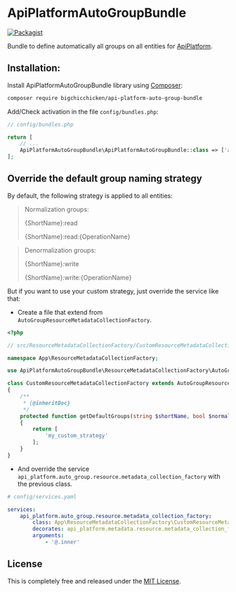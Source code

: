 # ApiPlatformAutoGroupBundle

[![Packagist](https://img.shields.io/packagist/v/bigchicchicken/api-platform-auto-group-bundle?style=plastic.svg)](https://packagist.org/packages/bigchicchicken/api-platform-auto-group-bundle)

Bundle to define automatically all groups on all entities for [ApiPlatform](https://api-platform.com/).

## Installation:

Install ApiPlatformAutoGroupBundle library using [Composer](https://getcomposer.org/):

```bash
composer require bigchicchicken/api-platform-auto-group-bundle
```

Add/Check activation in the file `config/bundles.php`:

```php
// config/bundles.php

return [
    // ...
    ApiPlatformAutoGroupBundle\ApiPlatformAutoGroupBundle::class => ['all' => true],
];

```

## Override the default group naming strategy

By default, the following strategy is applied to all entities:

>Normalization groups:
>
>{ShortName}:read
> 
>{ShortName}:read:{OperationName}

>Denormalization groups:
> 
>{ShortName}:write
> 
>{ShortName}:write:{OperationName}

But if you want to use your custom strategy, just override the service like that:

- Create a file that extend from `AutoGroupResourceMetadataCollectionFactory`.

```php
<?php

// src/ResourceMetadataCollectionFactory/CustomResourceMetadataCollectionFactory.php

namespace App\ResourceMetadataCollectionFactory;

use ApiPlatformAutoGroupBundle\ResourceMetadataCollectionFactory\AutoGroupResourceMetadataCollectionFactory;

class CustomResourceMetadataCollectionFactory extends AutoGroupResourceMetadataCollectionFactory
{
    /**
     * {@inheritDoc}
     */
    protected function getDefaultGroups(string $shortName, bool $normalization, string $operationName): array
    {
        return [
            'my_custom_strategy'
        ];
    }
}
```

- And override the service `api_platform.auto_group.resource.metadata_collection_factory` with the previous class.

```yaml
# config/services.yaml

services:
    api_platform.auto_group.resource.metadata_collection_factory:
        class: App\ResourceMetadataCollectionFactory\CustomResourceMetadataCollectionFactory
        decorates: api_platform.metadata.resource.metadata_collection_factory
        arguments:
            - '@.inner'
```

## License

This is completely free and released under the [MIT License](https://github.com/BigChicChicken/ApiPlatformAutoGroupBundle/blob/main/LICENSE).